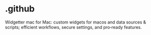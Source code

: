 # .github
Widgetter mac for Mac: custom widgets for macos and data sources &amp; scripts; efficient workflows, secure settings, and pro‑ready features.
